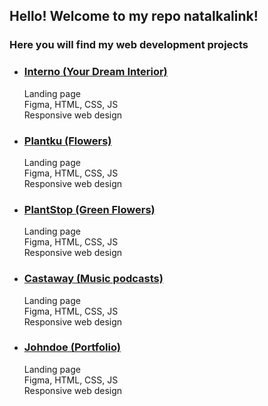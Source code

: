 ## Hello! Welcome to my repo natalkalink!

### Here you will find my web development projects

- ### [Interno (Your Dream Interior) ](https://natalkalink.github.io/Interno/)

  Landing page  
  Figma, HTML, CSS, JS  
  Responsive web design

- ### [Plantku (Flowers) ](https://natalkalink.github.io/Plantku/)

  Landing page  
  Figma, HTML, CSS, JS  
  Responsive web design

- ### [PlantStop (Green Flowers) ](https://natalkalink.github.io/PlantStop/)

  Landing page  
  Figma, HTML, CSS, JS  
  Responsive web design

- ### [Castaway (Music podcasts) ](https://natalkalink.github.io/Castaway/)

  Landing page  
  Figma, HTML, CSS, JS  
  Responsive web design

- ### [Johndoe (Portfolio) ](https://natalkalink.github.io/Johndoe/)
  Landing page  
  Figma, HTML, CSS, JS  
  Responsive web design
